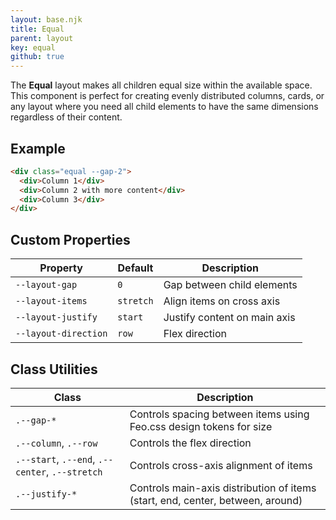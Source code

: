 ```yaml
---
layout: base.njk
title: Equal
parent: layout
key: equal
github: true
---
```


The **Equal** layout makes all children equal size within the available space. This component is perfect for creating evenly distributed columns, cards, or any layout where you need all child elements to have the same dimensions regardless of their content.

## Example

```html
<div class="equal --gap-2">
  <div>Column 1</div>
  <div>Column 2 with more content</div>
  <div>Column 3</div>
</div>
```

## Custom Properties

<div class="scroll">
<table>
  <thead>
    <tr>
      <th>Property</th>
      <th>Default</th>
      <th>Description</th>
    </tr>
  </thead>
  <tbody>
    <tr>
      <td><code>--layout-gap</code></td>
      <td><code>0</code></td>
      <td>Gap between child elements</td>
    </tr>
    <tr>
      <td><code>--layout-items</code></td>
      <td><code>stretch</code></td>
      <td>Align items on cross axis</td>
    </tr>
    <tr>
      <td><code>--layout-justify</code></td>
      <td><code>start</code></td>
      <td>Justify content on main axis</td>
    </tr>
    <tr>
      <td><code>--layout-direction</code></td>
      <td><code>row</code></td>
      <td>Flex direction</td>
    </tr>
  </tbody>
</table>
</div>

## Class Utilities

<div class="scroll">
<table>
  <thead>
    <tr>
      <th>Class</th>
      <th>Description</th>
    </tr>
  </thead>
  <tbody>
    <tr>
      <td><code>.--gap-*</code></td>
      <td>Controls spacing between items using Feo.css design tokens for size</td>
    </tr>
    <tr>
      <td><code>.--column</code>, <code>.--row</code></td>
      <td>Controls the flex direction</td>
    </tr>
    <tr>
      <td><code>.--start</code>, <code>.--end</code>, <code>.--center</code>, <code>.--stretch</code></td>
      <td>Controls cross-axis alignment of items</td>
    </tr>
    <tr>
      <td><code>.--justify-*</code></td>
      <td>Controls main-axis distribution of items (start, end, center, between, around)</td>
    </tr>
  </tbody>
</table>
</div>
